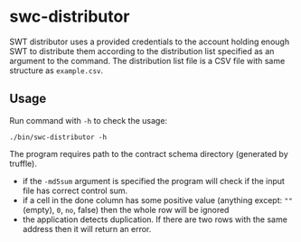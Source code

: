 # swc-distributor

SWT distributor uses a provided credentials to the account holding enough SWT to distribute them according to the distribution list specified as an argument to the command. The distribution list file is a CSV file with same structure as `example.csv`.

## Usage

Run command with `-h` to check the usage:

	./bin/swc-distributor -h

The program requires path to the contract schema directory (generated by truffle).

+ if the `-md5sum` argument is specified the program will check if the input file has correct control sum.
+ if a cell in the done column has some positive value (anything except: `""` (empty), `0`, `no`, false) then the whole row will be ignored
+ the application detects duplication. If there are two rows with the same address then it will return an error.
